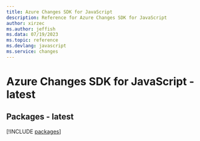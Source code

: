 ```yaml
---
title: Azure Changes SDK for JavaScript
description: Reference for Azure Changes SDK for JavaScript
author: xirzec
ms.author: jeffish
ms.data: 07/19/2023
ms.topic: reference
ms.devlang: javascript
ms.service: changes
---
```

# Azure Changes SDK for JavaScript - latest
## Packages - latest
[!INCLUDE [packages](changes-index.md)]